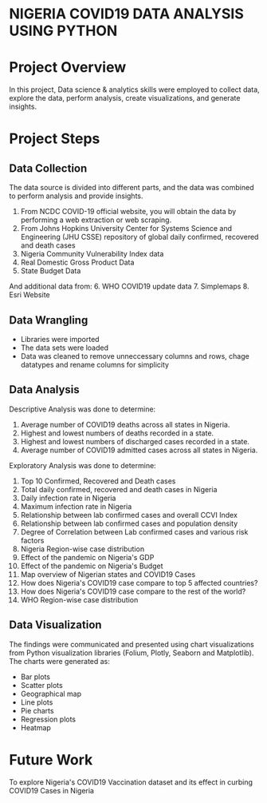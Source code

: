 # NIGERIA COVID19 DATA ANALYSIS USING PYTHON
# Project Overview
In this project, Data science & analytics skills were employed to collect data, explore the data, perform analysis, create visualizations, and generate insights.
# Project Steps
## Data Collection
The data source is divided into different parts, and the data was combined to perform analysis and provide insights.

1. From NCDC COVID-19 official website, you will obtain the data by performing a web extraction or web scraping.
2. From Johns Hopkins University Center for Systems Science and Engineering (JHU CSSE) repository of global daily confirmed, recovered and death cases
3. Nigeria Community Vulnerability Index data
4. Real Domestic Gross Product Data
5. State Budget Data

And additional data from:
6. WHO COVID19 update data
7. Simplemaps
8. Esri Website
## Data Wrangling
- Libraries were imported
- The data sets were loaded
- Data was cleaned to remove unneccessary columns and rows, chage datatypes and rename columns for simplicity
## Data Analysis
Descriptive Analysis was done to determine:
1. Average number of COVID19 deaths across all states in Nigeria.
2. Highest and lowest numbers of deaths recorded in a state.
3. Highest and lowest numbers of discharged cases recorded in a state.
4. Average number of COVID19 admitted cases across all states in Nigeria.

Exploratory Analysis was done to determine:
1.  Top 10 Confirmed, Recovered and Death cases 
2.  Total daily confirmed, recovered and death cases in Nigeria
3.  Daily infection rate in Nigeria
4.  Maximum infection rate in Nigeria
5.  Relationship between lab confirmed cases and overall CCVI Index
6.  Relationship between lab confirmed cases and population density
7.  Degree of Correlation between Lab confirmed cases and various risk factors
8.  Nigeria Region-wise case distribution 
9.  Effect of the pandemic on Nigeria's GDP
10. Effect of the pandemic on Nigeria's Budget
11. Map overview of Nigerian states and COVID19 Cases
12. How does Nigeria's COVID19 case compare to top 5 affected countries? 
13. How does Nigeria's COVID19 case compare to the rest of the world?
14. WHO Region-wise case distribution

## Data Visualization
The findings were communicated and presented using chart visualizations from Python visualization libraries (Folium, Plotly, Seaborn and Matplotlib). The charts were generated as:
-	Bar plots
-   Scatter plots
-   Geographical map
-	Line plots
-	Pie charts
-	Regression plots
-   Heatmap

# Future Work
To explore Nigeria's COVID19 Vaccination dataset and its effect in curbing COVID19 Cases in Nigeria
